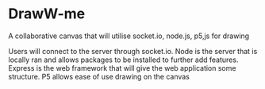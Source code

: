 # DrawW-me
A collaborative canvas that will utilise socket.io, node.js, p5,js for drawing

Users will connect to the server through socket.io. Node is the server that is locally ran and allows packages to be installed to further add features.
Express is the web framework that will give the web application some structure. P5 allows ease of use drawing on the canvas
